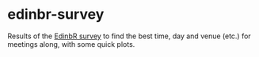 # edinbr-survey

Results of the [EdinbR survey](http://edinbr.org/edinbr/2015/02/22/edinbr-survey.html) to find the best time, day and venue (etc.) for meetings along, with some quick plots.
